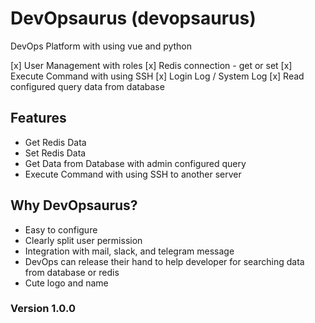 # DevOpsaurus (devopsaurus)

DevOps Platform with using vue and python

[x] User Management with roles
[x] Redis connection - get or set
[x] Execute Command with using SSH
[x] Login Log / System Log
[x] Read configured query data from database

## Features

- Get Redis Data
- Set Redis Data
- Get Data from Database with admin configured query
- Execute Command with using SSH to another server

## Why DevOpsaurus?

- Easy to configure
- Clearly split user permission
- Integration with mail, slack, and telegram message
- DevOps can release their hand to help developer for searching data from database or redis
- Cute logo and name

### Version 1.0.0
